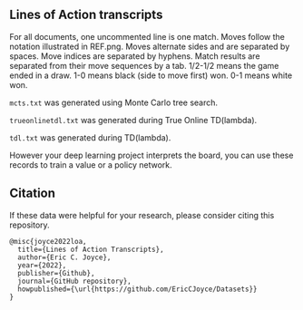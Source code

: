 ## Lines of Action transcripts

For all documents, one uncommented line is one match. Moves follow the notation illustrated in REF.png. Moves alternate sides and are separated by spaces. Move indices are separated by hyphens. Match results are separated from their move sequences by a tab. 1/2-1/2 means the game ended in a draw. 1-0 means black (side to move first) won. 0-1 means white won.

`mcts.txt` was generated using Monte Carlo tree search.

`trueonlinetdl.txt` was generated during True Online TD(lambda).

`tdl.txt` was generated during TD(lambda).

However your deep learning project interprets the board, you can use these records to train a value or a policy network.

## Citation

If these data were helpful for your research, please consider citing this repository.

```
@misc{joyce2022loa,
  title={Lines of Action Transcripts},
  author={Eric C. Joyce},
  year={2022},
  publisher={Github},
  journal={GitHub repository},
  howpublished={\url{https://github.com/EricCJoyce/Datasets}}
}
```
